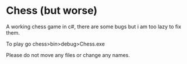 # Chess (but worse)

A working chess game in c#, there are some bugs but i am too lazy to fix them.

To play go chess>bin>debug>Chess.exe

Please do not move any files or change any names.
